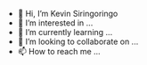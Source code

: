 - 👋 Hi, I’m Kevin Siringoringo
- 👀 I’m interested in ...
- 🌱 I’m currently learning ...
- 💞️ I’m looking to collaborate on ...
- 📫 How to reach me ...

<!---
Kevin200203/Kevin200203 is a ✨ special ✨ repository because its `README.md` (this file) appears on your GitHub profile.
You can click the Preview link to take a look at your changes.

